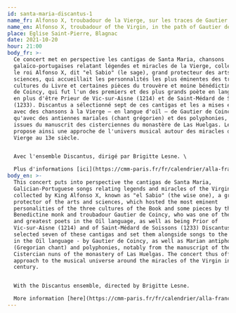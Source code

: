 ```yaml
---
id: santa-maria-discantus-1
name_fr: Alfonso X, troubadour de la Vierge, sur les traces de Gautier de Coincy
name_en: Alfonso X, troubadour of the Virgin, in the path of Gautier de Coincy
place: Eglise Saint-Pierre, Blagnac
date: 2021-10-20
hour: 21:00
body_fr: >-
  Ce concert met en perspective les cantigas de Santa Maria, chansons
  galaïco-portugaises relatant légendes et miracles de la Vierge, collectées par
  le roi Alfonso X, dit "el Sabio" (le sage), grand protecteur des arts et des
  sciences, qui accueillait les personnalités les plus éminentes des trois
  cultures du Livre et certaines pièces du trouvère et moine bénédictin Gautier
  de Coincy, qui fut l'un des premiers et des plus grands poète en langue d'oïl
  en plus d'être Prieur de Vic-sur-Aisne (1214) et de Saint-Médard de Soissons
  (1233). Discantus a sélectionné sept de ces cantigas et les a mises en regard
  avec des chansons à la Vierge – en langue d'oïl – de Gautier de Coincy, ainsi
  qu'avec des antiennes mariales (chant grégorien) et des polyphonies, notamment
  issues du manuscrit des cisterciennes du monastère de Las Huelgas. Le concert
  propose ainsi une approche de l'univers musical autour des miracles de la
  Vierge au 13e siècle.


  Avec l'ensemble Discantus, dirigé par Brigitte Lesne. \

  Plus d'informations [ici](https://cmm-paris.fr/fr/calendrier/alla-francesca-discantus-alta/af-passes/486-concert?date=2021-09-03-00-00).
body_en: >-
  This concert puts into perspective the cantigas de Santa Maria,
  Galician-Portuguese songs relating legends and miracles of the Virgin,
  collected by King Alfonso X, known as "el Sabio" (the wise one), a great
  protector of the arts and sciences, which hosted the most eminent
  personalities of the three cultures of the Book and some pieces by the
  Benedictine monk and troubadour Gautier de Coincy, who was one of the first
  and greatest poets in the Oïl language, as well as being Prior of
  Vic-sur-Aisne (1214) and of Saint-Médard de Soissons (1233) Discantus has
  selected seven of these cantigas and set them alongside songs to the Virgin -
  in the Oïl language - by Gautier de Coincy, as well as Marian antiphons
  (Gregorian chant) and polyphonies, notably from the manuscript of the
  Cistercian nuns of the monastery of Las Huelgas. The concert thus offers an
  approach to the musical universe around the miracles of the Virgin in the 13th
  century.


  With the Discantus ensemble, directed by Brigitte Lesne.

  More information [here](https://cmm-paris.fr/fr/calendrier/alla-francesca-discantus-alta/af-passes/486-concert?date=2021-09-03-00-00).
---
```

